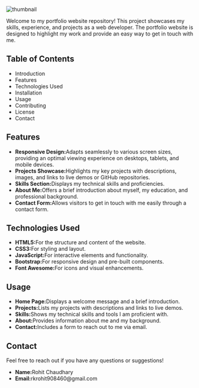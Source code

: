 ![thumbnail](https://github.com/Rohit908460/Responsive-Portfolio-Website-Complete-Code/assets/88889236/1a3e621e-64c8-481b-89d3-9de2eb6bdbc7)


Welcome to my portfolio website repository! This project showcases my skills, experience, and projects as a web developer. 
The portfolio website is designed to highlight my work and provide an easy way to get in touch with me.

<h2>Table of Contents</h2>
<ul>
  <li>Introduction</li>
   <li>Features</li>
   <li>Technologies Used</li>
   <li>Installation</li>
   <li>Usage</li>
   <li>Contributing</li>
   <li>License</li>
  <li>Contact</li>
</ul>
<h2>Features</h2>
<ul>
  <li><strong>Responsive Design:</strong>Adapts seamlessly to various screen sizes, providing an optimal viewing experience on desktops, tablets, and mobile devices.</li>
  <li><strong>Projects Showcase:</strong>Highlights my key projects with descriptions, images, and links to live demos or GitHub repositories.</li>
  <li><strong>Skills Section:</strong>Displays my technical skills and proficiencies.</li>
  <li><strong>About Me:</strong>Offers a brief introduction about myself, my education, and professional background.</li>
  <li><strong>Contact Form:</strong>Allows visitors to get in touch with me easily through a contact form.</li>
</ul>
<h2>Technologies Used</h2>
<ul>
  <li><strong>HTML5:</strong>For the structure and content of the website.</li>
  <li><strong>CSS3:</strong>For styling and layout.</li>
  <li><strong>JavaScript:</strong>For interactive elements and functionality.</li>
  <li><strong>Bootstrap:</strong>For responsive design and pre-built components.</li>
  <li><strong>Font Awesome:</strong>For icons and visual enhancements.</li>
</ul>
<h2>Usage</h2>
<ul>
  <li><strong>Home Page:</strong>Displays a welcome message and a brief introduction.</li>
  <li><strong>Projects:</strong>Lists my projects with descriptions and links to live demos.</li>
  <li><strong>Skills:</strong>Shows my technical skills and tools I am proficient with.</li>
  <li><strong>About:</strong>Provides information about me and my background.</li>
  <li><strong>Contact:</strong>Includes a form to reach out to me via email.</li>
</ul>
<h2>Contact</h2>
<p>Feel free to reach out if you have any questions or suggestions!</p>
<ul>
  <li><strong>Name:</strong>Rohit Chaudhary</li>
  <li><strong>Email:</strong>rkrohit908460@gmail.com</li>
</ul>

